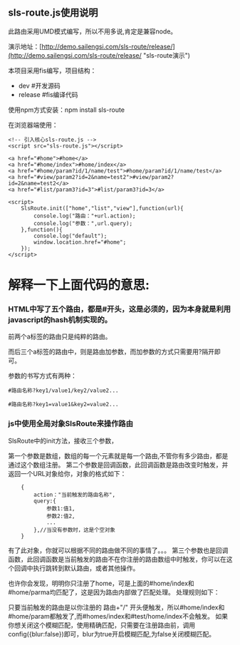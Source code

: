 ## sls-route.js使用说明 ##
此路由采用UMD模式编写，所以不用多说,肯定是兼容node。

演示地址：[http://demo.sailengsi.com/sls-route/release/](http://demo.sailengsi.com/sls-route/release/ "sls-route演示")

本项目采用fis编写，项目结构：

- dev	#开发源码
- release #fis编译代码



使用npm方式安装：npm install sls-route

在浏览器端使用：
	
	<!-- 引入核心sls-route.js -->
    <script src="sls-route.js"></script>

	<a href="#home">#home</a>
	<a href="#home/index">#home/index</a>
	<a href="#home/param?id/1/name/test">#home/param?id/1/name/test</a>
	<a href="#view/param2?id=2&name=test2">#view/param2?id=2&name=test2</a>
	<a href="#list/param3?id=3">#list/param3?id=3</a>

	<script>
		SlsRoute.init(["home","list","view"],function(url){
            console.log("路由："+url.action);
            console.log("参数：",url.query);
        },function(){
            console.log("default");
            window.location.href="#home";
        });	
	</script>

# 解释一下上面代码的意思: #
### HTML中写了五个路由，都是#开头，这是必须的，因为本身就是利用javascript的hash机制实现的。 ###
	

前两个a标签的路由只是纯粹的路由。

而后三个a标签的路由中，则是路由加参数，而加参数的方式只需要用?隔开即可。

参数的书写方式有两种：

`#路由名称?key1/value1/key2/value2...`

`#路由名称?key1=value1&key2=value2...`

### js中使用全局对象SlsRoute来操作路由 ###

SlsRoute中的init方法，接收三个参数，

第一个参数是数组，数组的每一个元素就是每一个路由,不管你有多少路由，都是通过这个数组注册。
第二个参数是回调函数，此回调函数是路由改变时触发，并返回一个URL对象给你，对象的格式如下：

	    {
    		action："当前触发的路由名称",
    		query:{
    			参数1:值1,
    			参数2:值2,
    			...
    		},//当没有参数时，这是个空对象
    	}
有了此对象，你就可以根据不同的路由做不同的事情了。。。
第三个参数也是回调函数，此回调函数是当前触发的路由不在你注册的路由数组中时触发，你可以在这个回调中执行跳转到默认路由，或者其他操作。

也许你会发现，明明你只注册了home，可是上面的#home/index和#home/parma均匹配了，这是因为路由内部做了匹配处理。
处理规则如下：

只要当前触发的路由是以你注册的 路由+"/" 开头便触发，所以#home/index和#home/param都触发了,而#homes/index和#test/home/index不会触发。
如果你想关闭这个模糊匹配，使用精确匹配，只需要在注册路由前，调用config({blur:false})即可，blur为true开启模糊匹配,为false关闭模糊匹配。